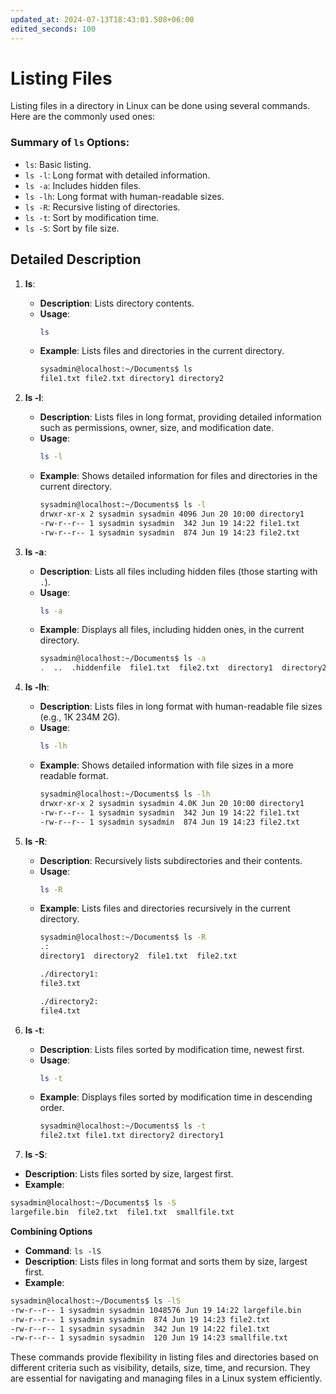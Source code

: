 ```yaml
---
updated_at: 2024-07-13T18:43:01.508+06:00
edited_seconds: 100
---
```

# Listing Files

Listing files in a directory in Linux can be done using several commands. Here are the commonly used ones:
### Summary of `ls` Options:
- `ls`: Basic listing.
- `ls -l`: Long format with detailed information.
- `ls -a`: Includes hidden files.
- `ls -lh`: Long format with human-readable sizes.
- `ls -R`: Recursive listing of directories.
- `ls -t`: Sort by modification time.
- `ls -S`: Sort by file size.

## Detailed Description

1. **ls**:
   - **Description**: Lists directory contents.
   - **Usage**: 
     ```bash
     ls
     ```
   - **Example**: Lists files and directories in the current directory.
     ```bash
     sysadmin@localhost:~/Documents$ ls
     file1.txt file2.txt directory1 directory2
     ```

2. **ls -l**:
   - **Description**: Lists files in long format, providing detailed information such as permissions, owner, size, and modification date.
   - **Usage**: 
     ```bash
     ls -l
     ```
   - **Example**: Shows detailed information for files and directories in the current directory.
     ```bash
     sysadmin@localhost:~/Documents$ ls -l
     drwxr-xr-x 2 sysadmin sysadmin 4096 Jun 20 10:00 directory1
     -rw-r--r-- 1 sysadmin sysadmin  342 Jun 19 14:22 file1.txt
     -rw-r--r-- 1 sysadmin sysadmin  874 Jun 19 14:23 file2.txt
     ```

3. **ls -a**:
   - **Description**: Lists all files including hidden files (those starting with `.`).
   - **Usage**: 
     ```bash
     ls -a
     ```
   - **Example**: Displays all files, including hidden ones, in the current directory.
     ```bash
     sysadmin@localhost:~/Documents$ ls -a
     .  ..  .hiddenfile  file1.txt  file2.txt  directory1  directory2
     ```

4. **ls -lh**:
   - **Description**: Lists files in long format with human-readable file sizes (e.g., 1K 234M 2G).
   - **Usage**: 
     ```bash
     ls -lh
     ```
   - **Example**: Shows detailed information with file sizes in a more readable format.
     ```bash
     sysadmin@localhost:~/Documents$ ls -lh
     drwxr-xr-x 2 sysadmin sysadmin 4.0K Jun 20 10:00 directory1
     -rw-r--r-- 1 sysadmin sysadmin  342 Jun 19 14:22 file1.txt
     -rw-r--r-- 1 sysadmin sysadmin  874 Jun 19 14:23 file2.txt
     ```

5. **ls -R**:
   - **Description**: Recursively lists subdirectories and their contents.
   - **Usage**: 
     ```bash
     ls -R
     ```
   - **Example**: Lists files and directories recursively in the current directory.
     ```bash
     sysadmin@localhost:~/Documents$ ls -R
     .:
     directory1  directory2  file1.txt  file2.txt

     ./directory1:
     file3.txt

     ./directory2:
     file4.txt
     ```

6. **ls -t**:
   - **Description**: Lists files sorted by modification time, newest first.
   - **Usage**: 
     ```bash
     ls -t
     ```
   - **Example**: Displays files sorted by modification time in descending order.
     ```bash
     sysadmin@localhost:~/Documents$ ls -t
     file2.txt file1.txt directory2 directory1
     ```

7. **ls -S**:
- **Description**: Lists files sorted by size, largest first.
- **Example**:
```bash
sysadmin@localhost:~/Documents$ ls -S 
largefile.bin  file2.txt  file1.txt  smallfile.txt
```

**Combining Options**

- **Command**: `ls -lS`
- **Description**: Lists files in long format and sorts them by size, largest first.
- **Example**:    
```bash
sysadmin@localhost:~/Documents$ ls -lS 
-rw-r--r-- 1 sysadmin sysadmin 1048576 Jun 19 14:22 largefile.bin 
-rw-r--r-- 1 sysadmin sysadmin  874 Jun 19 14:23 file2.txt 
-rw-r--r-- 1 sysadmin sysadmin  342 Jun 19 14:22 file1.txt 
-rw-r--r-- 1 sysadmin sysadmin  120 Jun 19 14:23 smallfile.txt
```


These commands provide flexibility in listing files and directories based on different criteria such as visibility, details, size, time, and recursion. They are essential for navigating and managing files in a Linux system efficiently.